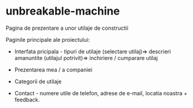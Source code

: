 # unbreakable-machine
Pagina de prezentare a unor utilaje de constructii

Paginile principale ale proiectului:
- Interfata pricipala - tipuri de utilaje (selectare utilaj)=> descrieri amanuntite (utilajul potrivit)=> inchiriere / cumparare utilaj

- Prezentarea mea / a companiei

- Categorii de utilaje 

- Contact - numere utile de telefon, adrese de e-mail, locatia noastra + feedback.
